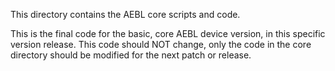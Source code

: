 This directory contains the AEBL core scripts and code.

This is the final code for the basic, core AEBL device version, in this specific version release.  This code should NOT change, only the code in the core directory should be modified for the next patch or release.
